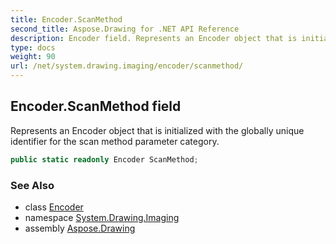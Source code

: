 ```yaml
---
title: Encoder.ScanMethod
second_title: Aspose.Drawing for .NET API Reference
description: Encoder field. Represents an Encoder object that is initialized with the globally unique identifier for the scan method parameter category
type: docs
weight: 90
url: /net/system.drawing.imaging/encoder/scanmethod/
---
```

## Encoder.ScanMethod field

Represents an Encoder object that is initialized with the globally unique identifier for the scan method parameter category.

```csharp
public static readonly Encoder ScanMethod;
```

### See Also

* class [Encoder](../)
* namespace [System.Drawing.Imaging](../../encoder/)
* assembly [Aspose.Drawing](../../../)


